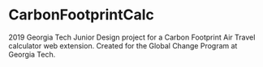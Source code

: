 # CarbonFootprintCalc
2019 Georgia Tech Junior Design project for a Carbon Footprint Air Travel calculator web extension. Created for the Global Change Program at Georgia Tech. 
